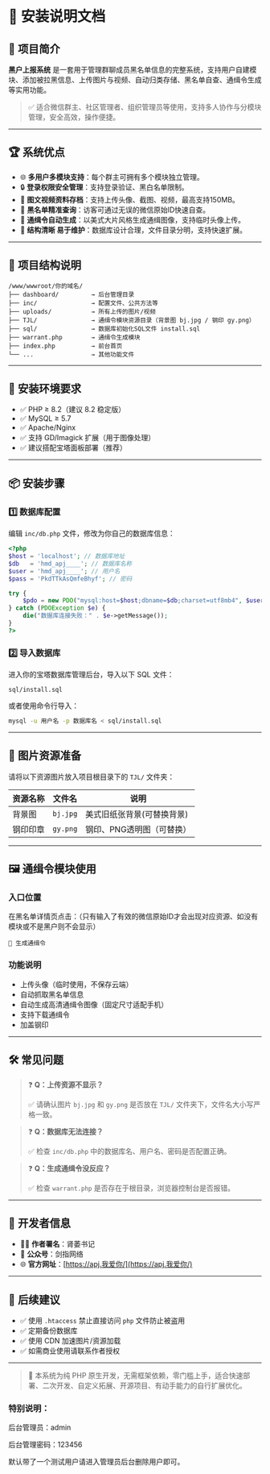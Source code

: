 # 🚀 安装说明文档

## 📌 项目简介

**黑户上报系统** 是一套用于管理群聊成员黑名单信息的完整系统，支持用户自建模块、添加被拉黑信息、上传图片与视频、自动归类存储、黑名单自查、通缉令生成等实用功能。

> ✅ 适合微信群主、社区管理者、组织管理员等使用，支持多人协作与分模块管理，安全高效，操作便捷。

---

## 🏆 系统优点

- 🌐 **多用户多模块支持**：每个群主可拥有多个模块独立管理。
- 🔒 **登录权限安全管理**：支持登录验证、黑白名单限制。
- 📸 **图文视频资料存档**：支持上传头像、截图、视频，最高支持150MB。
- 🎯 **黑名单精准查询**：访客可通过无误的微信原始ID快速自查。
- 🧾 **通缉令自动生成**：以美式大片风格生成通缉图像，支持临时头像上传。
- 🧠 **结构清晰 易于维护**：数据库设计合理，文件目录分明，支持快速扩展。

---

## 📁 项目结构说明

```
/www/wwwroot/你的域名/
├── dashboard/         → 后台管理目录
├── inc/               → 配置文件、公共方法等
├── uploads/           → 所有上传的图片/视频
├── TJL/               → 通缉令模块资源目录（背景图 bj.jpg / 钢印 gy.png）
├── sql/               → 数据库初始化SQL文件 install.sql
├── warrant.php        → 通缉令生成模块
├── index.php          → 前台首页
└── ...                → 其他功能文件
```

---

## 🧩 安装环境要求

- ✅ PHP ≥ 8.2（建议 8.2 稳定版）
- ✅ MySQL ≥ 5.7
- ✅ Apache/Nginx
- ✅ 支持 GD/Imagick 扩展（用于图像处理）
- ✅ 建议搭配宝塔面板部署（推荐）

---

## 📦 安装步骤

### 1️⃣ 数据库配置

编辑 `inc/db.php` 文件，修改为你自己的数据库信息：

```php
<?php
$host = 'localhost'; // 数据库地址
$db   = 'hmd_apj____'; // 数据库名称
$user = 'hmd_apj____'; // 用户名
$pass = 'PkdTTkAsQmfeBhyf'; // 密码

try {
    $pdo = new PDO("mysql:host=$host;dbname=$db;charset=utf8mb4", $user, $pass);
} catch (PDOException $e) {
    die("数据库连接失败：" . $e->getMessage());
}
?>
```

### 2️⃣ 导入数据库

进入你的宝塔数据库管理后台，导入以下 SQL 文件：

```
sql/install.sql
```

或者使用命令行导入：

```bash
mysql -u 用户名 -p 数据库名 < sql/install.sql
```

---

## 🎨 图片资源准备

请将以下资源图片放入项目根目录下的 `TJL/` 文件夹：

| 资源名称 | 文件名 | 说明 |
|----------|--------|------|
| 背景图   | `bj.jpg` | 美式旧纸张背景(可替换背景) |
| 钢印印章 | `gy.png` | 钢印、PNG透明图（可替换） |

---

## 🖼️ 通缉令模块使用

### 入口位置

在黑名单详情页点击：（只有输入了有效的微信原始ID才会出现对应资源、如没有模块或不是黑户则不会显示）

```
🔘 生成通缉令
```

### 功能说明

- 上传头像（临时使用，不保存云端）
- 自动抓取黑名单信息
- 自动生成高清通缉令图像（固定尺寸适配手机）
- 支持下载通缉令
- 加盖钢印

---

## 🛠️ 常见问题

> ❓ **Q：上传资源不显示？**
>
> ✅ 请确认图片 `bj.jpg` 和 `gy.png` 是否放在 `TJL/` 文件夹下，文件名大小写严格一致。

> ❓ **Q：数据库无法连接？**
>
> ✅ 检查 `inc/db.php` 中的数据库名、用户名、密码是否配置正确。

> ❓ **Q：生成通缉令没反应？**
>
> ✅ 检查 `warrant.php` 是否存在于根目录，浏览器控制台是否报错。

---

## 📢 开发者信息

- 👨‍💻 **作者署名**：肾萎书记
- 📮 **公众号**：剑指网络
- 🌐 **官方网址**：[https://apj.我爱你/](https://apj.我爱你/)

---

## 📌 后续建议

- ✅ 使用 `.htaccess` 禁止直接访问 `php` 文件防止被盗用
- ✅ 定期备份数据库
- ✅ 使用 CDN 加速图片/资源加载
- ✅ 如需商业使用请联系作者授权

---

> 💬 本系统为纯 PHP 原生开发，无需框架依赖，零门槛上手，适合快速部署、二次开发、自定义拓展、开源项目、有动手能力的自行扩展优化。



### 特别说明：

后台管理员：admin

后台管理密码：123456

默认带了一个测试用户请进入管理员后台删除用户即可。